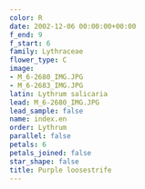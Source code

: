 ```yaml
---
color: R
date: 2002-12-06 00:00:00+00:00
f_end: 9
f_start: 6
family: Lythraceae
flower_type: C
image:
- M_6-2680_IMG.JPG
- M_6-2683_IMG.JPG
latin: Lythrum salicaria
lead: M_6-2680_IMG.JPG
lead_sample: false
name: index.en
order: Lythrum
parallel: false
petals: 6
petals_joined: false
star_shape: false
title: Purple loosestrife
---
```


